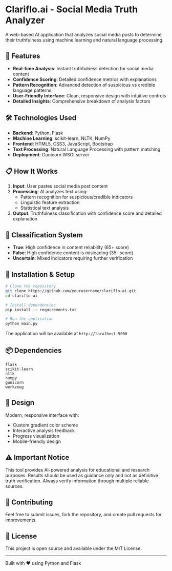 # Clariflo.ai - Social Media Truth Analyzer

A web-based AI application that analyzes social media posts to determine their truthfulness using machine learning and natural language processing.

## 🚀 Features

- **Real-time Analysis**: Instant truthfulness detection for social media content
- **Confidence Scoring**: Detailed confidence metrics with explanations
- **Pattern Recognition**: Advanced detection of suspicious vs credible language patterns
- **User-Friendly Interface**: Clean, responsive design with intuitive controls
- **Detailed Insights**: Comprehensive breakdown of analysis factors

## 🛠️ Technologies Used

- **Backend**: Python, Flask
- **Machine Learning**: scikit-learn, NLTK, NumPy
- **Frontend**: HTML5, CSS3, JavaScript, Bootstrap
- **Text Processing**: Natural Language Processing with pattern matching
- **Deployment**: Gunicorn WSGI server

## 📋 How It Works

1. **Input**: User pastes social media post content
2. **Processing**: AI analyzes text using:
   - Pattern recognition for suspicious/credible indicators
   - Linguistic feature extraction
   - Statistical text analysis
3. **Output**: Truthfulness classification with confidence score and detailed explanation

## 🎯 Classification System

- **True**: High confidence in content reliability (65+ score)
- **False**: High confidence content is misleading (35- score)  
- **Uncertain**: Mixed indicators requiring further verification

## 🔧 Installation & Setup

```bash
# Clone the repository
git clone https://github.com/yourusername/clariflo-ai.git
cd clariflo-ai

# Install dependencies
pip install -r requirements.txt

# Run the application
python main.py
```

The application will be available at `http://localhost:5000`

## 📦 Dependencies

```
flask
scikit-learn
nltk
numpy
gunicorn
werkzeug
```

## 🎨 Design

Modern, responsive interface with:
- Custom gradient color scheme
- Interactive analysis feedback
- Progress visualization
- Mobile-friendly design

## ⚠️ Important Notice

This tool provides AI-powered analysis for educational and research purposes. Results should be used as guidance only and not as definitive truth verification. Always verify information through multiple reliable sources.

## 🤝 Contributing

Feel free to submit issues, fork the repository, and create pull requests for improvements.

## 📄 License

This project is open source and available under the MIT License.

---

Built with ❤️ using Python and Flask